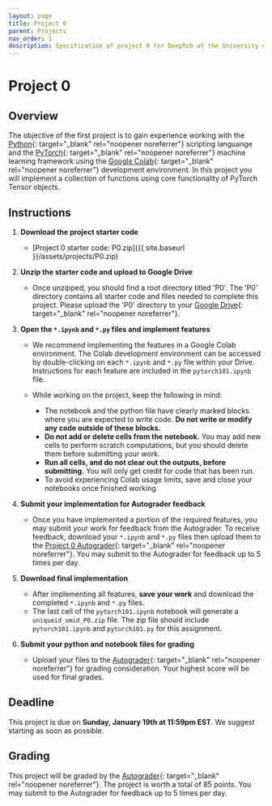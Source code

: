 ```yaml
---
layout: page
title: Project 0
parent: Projects
nav_order: 1
description: Specification of project 0 for DeepRob at the University of Michigan.
---
```

 
# Project 0

## Overview
The objective of the first project is to gain experience working with the [Python](https://www.python.org){: target="_blank" rel="noopener noreferrer"} scripting languange and the [PyTorch](https://pytorch.org){: target="_blank" rel="noopener noreferrer"} machine learning framework using the [Google Colab](https://colab.research.google.com/){: target="_blank" rel="noopener noreferrer"} development environment. In this project you will implement a collection of functions using core functionality of PyTorch Tensor objects.


## Instructions

1. <b>Download the project starter code</b>
    - [Project 0 starter code: P0.zip]({{ site.baseurl }}/assets/projects/P0.zip)

2. <b>Unzip the starter code and upload to Google Drive</b>
    - Once unzipped, you should find a root directory titled 'P0'. The 'P0' directory contains all starter code and files needed to complete this project. Please upload the 'P0' directory to your [Google Drive](https://drive.google.com/){: target="_blank" rel="noopener noreferrer"}.

3. <b>Open the `*.ipynb` and `*.py` files and implement features</b>
    - We recommend implementing the features in a Google Colab environment. The Colab development environment can be accessed by double-clicking on each `*.ipynb` and `*.py` file within your Drive. Instructions for each feature are included in the `pytorch101.ipynb` file.

    - While working on the project, keep the following in mind:

        - The notebook and the python file have clearly marked blocks where you are expected to write code. <b>Do not write or modify any code outside of these blocks.</b>
        - <b>Do not add or delete cells from the notebook.</b> You may add new cells to perform scratch computations, but you should delete them before submitting your work.
        - <b>Run all cells, and do not clear out the outputs, before submitting.</b> You will only get credit for code that has been run.
        - To avoid experiencing Colab usage limits, save and close your notebooks once finished working.

4. <b>Submit your implementation for Autograder feedback</b>
    - Once you have implemented a portion of the required features, you may submit your work for feedback from the Autograder. To receive feedback, download your `*.ipynb` and `*.py` files then upload them to the [Project 0 Autograder](https://autograder.io/web/project/2896){: target="_blank" rel="noopener noreferrer"}. You may submit to the Autograder for feedback up to 5 times per day.

5. <b>Download final implementation</b>
    - After implementing all features, <b>save your work</b> and download the completed `*.ipynb` and `*.py` files. 
    - The last cell of the `pytorch101.ipynb` notebook will generate a `uniqueid_umid_P0.zip` file. The zip file should include `pytorch101.ipynb` and `pytorch101.py` for this assignment.

6. <b>Submit your python and notebook files for grading</b>
    - Upload your files to the [Autograder](https://autograder.io/web/project/2896){: target="_blank" rel="noopener noreferrer"} for grading consideration. Your highest score will be used for final grades.

## Deadline

This project is due on <b>Sunday, January 19th at 11:59pm EST</b>. We suggest starting as soon as possible.

## Grading

This project will be graded by the [Autograder](https://autograder.io/web/project/2896){: target="_blank" rel="noopener noreferrer"}. The project is worth a total of 85 points. You may submit to the Autograder for feedback up to 5 times per day.